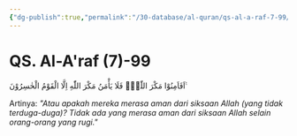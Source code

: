 ```yaml
---
{"dg-publish":true,"permalink":"/30-database/al-quran/qs-al-a-raf-7-99/"}
---
```



# QS. Al-A'raf (7)-99
اَفَاَمِنُوْا مَكْرَ اللّٰهِۚ فَلَا يَأْمَنُ مَكْرَ اللّٰهِ اِلَّا الْقَوْمُ الْخٰسِرُوْنَ ࣖ 

Artinya: *"Atau apakah mereka merasa aman dari siksaan Allah (yang tidak terduga-duga)? Tidak ada yang merasa aman dari siksaan Allah selain orang-orang yang rugi."*
